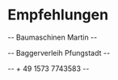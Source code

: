 
# Empfehlungen

 -- Baumaschinen Martin -- 

 -- Baggerverleih Pfungstadt --

-- + 49 1573 7743583 --